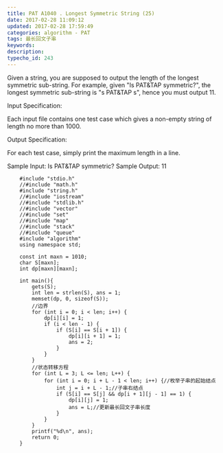 ```yaml
---
title: PAT A1040 . Longest Symmetric String (25)
date: 2017-02-28 11:09:12
updated: 2017-02-28 17:59:49
categories: algorithm - PAT
tags: 最长回文子串
keywords:
description:
typecho_id: 243
---
```


Given a string, you are supposed to output the length of the longest symmetric sub-string. For example, given "Is PAT&TAP symmetric?", the longest symmetric sub-string is "s PAT&TAP s", hence you must output 11.

Input Specification:

Each input file contains one test case which gives a non-empty string of length no more than 1000.

Output Specification:

For each test case, simply print the maximum length in a line.

Sample Input:
Is PAT&TAP symmetric?
Sample Output:
11
```
    #include "stdio.h"
    //#include "math.h"
    #include "string.h"
    //#include "iostream"
    //#include "stdlib.h"
    //#include "vector"
    //#include "set"
    //#include "map"
    //#include "stack"
    //#include "queue"
    #include "algorithm"
    using namespace std;
    
    const int maxn = 1010;
    char S[maxn];
    int dp[maxn][maxn];
    
    int main(){
        gets(S);
        int len = strlen(S), ans = 1;
        memset(dp, 0, sizeof(S));
        //边界
        for (int i = 0; i < len; i++) {
            dp[i][i] = 1;
            if (i < len - 1) {
                if (S[i] == S[i + 1]) {
                    dp[i][i + 1] = 1;
                    ans = 2;
                }
            }
        }
        //状态转移方程
        for (int L = 3; L <= len; L++) {
            for (int i = 0; i + L - 1 < len; i++) {//枚举子串的起始结点
                int j = i + L - 1;//子串右结点
                if (S[i] == S[j] && dp[i + 1][j - 1] == 1) {
                    dp[i][j] = 1;
                    ans = L;//更新最长回文子串长度
                }
            }
        }
        printf("%d\n", ans);
        return 0;
    }

```